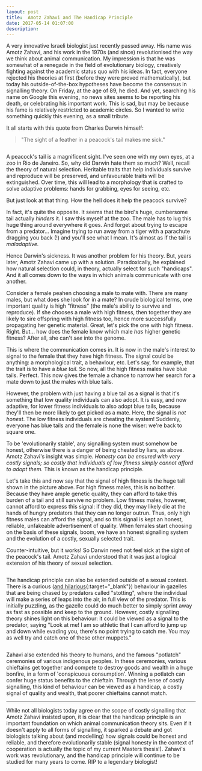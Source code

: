 ```yaml
---
layout: post
title:  Amotz Zahavi and The Handicap Principle
date: 2017-05-14 01:07:00
description: 
---
```


A very innovative Israeli biologist just recently passed away. His name was Amotz Zahavi, and his work in the 1970s (and since) revolutionised the way we think about animal communication. My impression is that he was somewhat of a renegade in the field of evolutionary biology, creatively fighting against the academic status quo with his ideas. In fact, everyone rejected his theories at first (before they were proved mathematically), but today his outside-of-the-box hypotheses have become the consensus in signalling theory. On Friday, at the age of 89, he died. And yet, searching his name on Google this evening, no news sites seems to be reporting his death, or celebrating his important work. This is sad, but may be because his fame is relatively restricted to academic circles. So I wanted to write something quickly this evening, as a small tribute.

It all starts with this quote from Charles Darwin himself: 

> "The sight of a feather in a peacock's tail makes me sick."

<div class="img_row">
	<img class="col three" src="{{ site.baseurl }}/assets/img/peacock.jpg" alt="" title="Peacock's tail"/>
</div>

A peacock's tail is a magnificent sight. I've seen one with my own eyes, at a zoo in Rio de Janeiro. So, why did Darwin hate them so much? Well, recall the theory of natural selection. Heritable traits that help individuals survive and reproduce will be preserved, and unfavourable traits will be extinguished. Over time, this will lead to a morphology that is crafted to solve adaptive problems: hands for grabbing, eyes for seeing, etc.

But just look at that thing. How the hell does it help the peacock survive?

In fact, it's quite the opposite. It seems that the bird's huge, cumbersome tail actually *hinders* it. I saw this myself at the zoo. The male has to lug this huge thing around everywhere it goes. And forget about trying to escape from a predator... Imagine trying to run away from a tiger with a parachute dragging you back (!) and you'll see what I mean. It's almost as if the tail is *maladaptive.*

Hence Darwin's sickness. It was another problem for his theory. But, years later, Amotz Zahavi came up with a solution. Paradoxically, he explained how natural selection could, in theory, actually select for such "handicaps". And it all comes down to the ways in which animals communicate with one another.

Consider a female peahen choosing a male to mate with. There are many males, but what does she look for in a mate? In crude biological terms, one important quality is high "fitness" (the male's ability to survive and reproduce). If she chooses a male with high fitness, then together they are likely to sire offspring with high fitness too, hence more successfully propagating her genetic material. Great, let's pick the one with high fitness. Right. But... how does the female know which male *has* higher genetic fitness? After all, she can't *see* into the genome.

This is where the communication comes in. It is now in the male's interest to signal to the female that they have high fitness. The signal could be anything: a morphological trait, a behaviour, etc. Let's say, for example, that the trait is to have a *blue tail*. So now, all the high fitness males have blue tails. Perfect. This now gives the female a chance to narrow her search for a mate down to just the males with blue tails.

However, the problem with just having a blue tail as a signal is that it's something that low quality individuals can also adopt. It is easy, and now adaptive, for lower fitness individuals to also adopt blue tails, because they'll then be more likely to get picked as a mate. Here, the signal is *not honest*. The low fitness individuals are cheating the system! Suddenly, everyone has blue tails and the female is none the wiser: we're back to square one.

To be 'evolutionarily stable', any signalling system must somehow be honest, otherwise there is a danger of being cheated by liars, as above. Amotz Zahavi's insight was simple. *Honesty can be ensured with very costly signals; so costly that individuals of low fitness simply cannot afford to adopt them.* This is known as the handicap principle.

Let's take this and now say that the signal of high fitness is the huge tail shown in the picture above. For high fitness males, this is no bother. Because they have ample genetic quality, they can afford to take this burden of a tail and still survive no problem. Low fitness males, however, cannot afford to express this signal: if they did, they may likely die at the hands of hungry predators that they can no longer outrun. Thus, only high fitness males can afford the signal, and so this signal is kept an honest, reliable, unfakeable advertisement of quality. When females start choosing on the basis of these signals, boom, we have an honest signalling system and the evolution of a costly, sexually selected trait.

Counter-intuitive, but it works! So Darwin need not feel sick at the sight of the peacock's tail. Amotz Zahavi understood that it was just a logical extension of his theory of sexual selection.

<div class="img_row">
    <img class="col three" src="{{ site.baseurl }}/assets/img/stotting.jpg" alt="" title="A gazzelle stotting"/>
</div>

The handicap principle can also be extended outside of a sexual context. There is a curious ([and hilarious](https://www.youtube.com/watch?v=qr5Sru8gGSk){:target="_blank"}) behaviour in gazelles that are being chased by predators called "stotting", where the individual will make a series of leaps into the air, in full view of the predator. This is initially puzzling, as the gazelle could do much better to simply sprint away as fast as possible and keep to the ground. However, costly signalling theory shines light on this behaviour: it could be viewed as a signal to the predator, saying "Look at me! I am so athletic that I can afford to jump up and down while evading you, there's no point trying to catch me. You may as well try and catch one of these other muppets."

<div class="img_row">
    <img class="col three" src="{{ site.baseurl }}/assets/img/potlatch.jpg" alt="" title="Potlatch ceremony"/>
</div>

Zahavi also extended his theory to humans, and the famous "potlatch" ceremonies of various indigenous peoples. In these ceremonies, various chieftains get together and compete to destroy goods and wealth in a huge bonfire, in a form of 'conspicuous consumption'. Winning a potlatch can confer huge status benefits to the chieftain. Through the lense of costly signalling, this kind of behaviour can be viewed as a handicap, a costly signal of quality and wealth, that poorer chieftains cannot match.

<hr>

While not all biologists today agree on the scope of costly signalling that Amotz Zahavi insisted upon, it is clear that the handicap principle is an important foundation on which animal communication theory sits. Even if it doesn't apply to all forms of signalling, it sparked a debate and got biologists talking about (and modelling) how signals could be honest and reliable, and therefore evolutionarily stable (signal honesty in the context of cooperation is actually the topic of my current Masters thesis!). Zahavi's work was revolutionary, and the handicap principle will continue to be studied for many years to come. RIP to a legendary biologist!